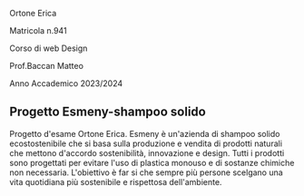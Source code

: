<p>Ortone Erica</p>
<p>Matricola n.941</p>
<p>Corso di web Design</p>
<p>Prof.Baccan Matteo</p>
<p>Anno Accademico 2023/2024</p>
<h2>Progetto Esmeny-shampoo solido</h2>
Progetto d'esame Ortone Erica. Esmeny è un'azienda di shampoo solido ecostostenibile che si basa sulla produzione e vendita di prodotti naturali che mettono d'accordo sostenibilità, innovazione e design. Tutti i prodotti sono progettati per evitare l'uso di plastica monouso e di sostanze chimiche non necessaria. L'obiettivo è far si che sempre più persone scelgano una vita quotidiana più sostenibile e rispettosa dell'ambiente.
